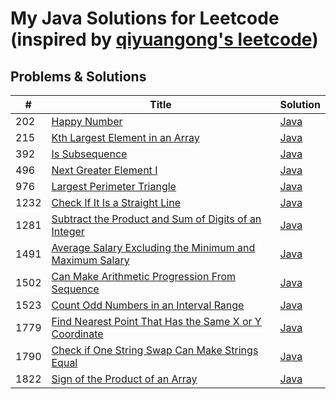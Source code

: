 # My Java Solutions for Leetcode (inspired by [qiyuangong's leetcode](https://github.com/qiyuangong/leetcode))

## Problems & Solutions

| # | Title | Solution | 
|---| ----- | -------- | 
| 202 | [Happy Number](https://leetcode.com/problems/happy-number/) | [Java](https://github.com/eraysolenkol/leetcode/blob/main/java/202_Happy_Number.java) |
| 215 | [Kth Largest Element in an Array](https://leetcode.com/problems/kth-largest-element-in-an-array/) | [Java](https://github.com/eraysolenkol/leetcode/blob/main/java/215.Kth_Largest_Element_in_an_Array.java) |
| 392 | [Is Subsequence](https://leetcode.com/problems/is-subsequence/) | [Java](https://github.com/eraysolenkol/leetcode/blob/main/java/392_Is_Subsequence.java) |
| 496 | [Next Greater Element I](https://leetcode.com/problems/next-greater-element-i/) | [Java](https://github.com/eraysolenkol/leetcode/blob/main/java/496_Next_Greater_Element_I.java) |
| 976 | [Largest Perimeter Triangle](https://leetcode.com/problems/largest-perimeter-triangle/) | [Java](https://github.com/eraysolenkol/leetcode/blob/main/java/976_Largest_Perimeter_Triangle.java) | 
| 1232 | [Check If It Is a Straight Line](https://leetcode.com/problems/check-if-it-is-a-straight-line/) | [Java](https://github.com/eraysolenkol/leetcode/blob/main/java/1232_Check_If_It_Is_a_Straight_Line.java) |
| 1281 | [Subtract the Product and Sum of Digits of an Integer](https://leetcode.com/problems/subtract-the-product-and-sum-of-digits-of-an-integer/) | [Java](https://github.com/eraysolenkol/leetcode/blob/main/java/1281_Subtract_Product_and_Sum.java) |
| 1491 | [Average Salary Excluding the Minimum and Maximum Salary](https://leetcode.com/problems/average-salary-excluding-the-minimum-and-maximum-salary/) | [Java](https://github.com/eraysolenkol/leetcode/blob/main/java/1491_Average_Salary.java) |
| 1502 | [Can Make Arithmetic Progression From Sequence](https://leetcode.com/problems/can-make-arithmetic-progression-from-sequence/) | [Java](https://github.com/eraysolenkol/leetcode/blob/main/java/1502_Can_Make_Arithmetic_Progression_From_Sequence.java) |
| 1523 | [Count Odd Numbers in an Interval Range](https://leetcode.com/problems/count-odd-numbers-in-an-interval-range/) | [Java](https://github.com/eraysolenkol/leetcode/blob/main/java/1523._Count_Odd_Numbers.java) |
| 1779 | [Find Nearest Point That Has the Same X or Y Coordinate](https://leetcode.com/problems/find-nearest-point-that-has-the-same-x-or-y-coordinate/) | [Java](https://github.com/eraysolenkol/leetcode/blob/main/java/1779_Find_Nearest_Point.java) |
| 1790 | [Check if One String Swap Can Make Strings Equal](https://leetcode.com/problems/check-if-one-string-swap-can-make-strings-equal/) | [Java](https://github.com/eraysolenkol/leetcode/blob/main/java/1790_Check_if_One_String_Swap_Can_Make_Strings_Equal.java) |
| 1822 | [Sign of the Product of an Array](https://leetcode.com/problems/sign-of-the-product-of-an-array/) | [Java](https://github.com/eraysolenkol/leetcode/blob/main/java/1822_Sign_of_the_Product_of_an_Array.java) |
